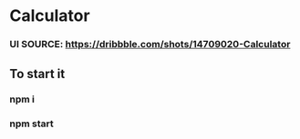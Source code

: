 # Calculator

### UI SOURCE: https://dribbble.com/shots/14709020-Calculator

## To start it

### npm i
### npm start
